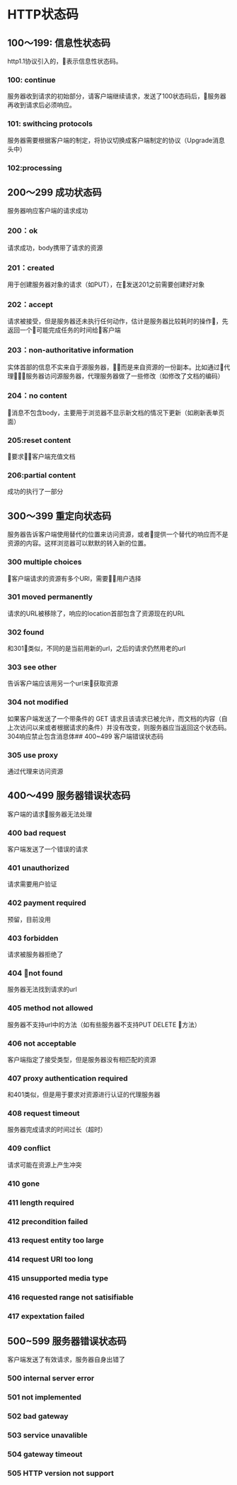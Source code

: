# HTTP状态码
## 100～199: 信息性状态码
http1.1协议引入的，表示信息性状态码。
### 100: continue
服务器收到请求的初始部分，请客户端继续请求，发送了100状态码后，服务器再收到请求后必须响应。
### 101: swithcing protocols
服务器需要根据客户端的制定，将协议切换成客户端制定的协议（Upgrade消息头中）  
### 102:processing

## 200～299 成功状态码  
服务器响应客户端的请求成功
### 200：ok
请求成功，body携带了请求的资源
### 201：created
用于创建服务器对象的请求（如PUT），在发送201之前需要创建好对象
### 202：accept
请求被接受，但是服务器还未执行任何动作，估计是服务器比较耗时的操作，先返回一个可能完成任务的时间给客户端
### 203：non-authoritative information 
实体首部的信息不实来自于源服务器，而是来自资源的一份副本。比如通过代理服务器访问源服务器，代理服务器做了一些修改（如修改了文档的编码）
### 204：no content
消息不包含body，主要用于浏览器不显示新文档的情况下更新（如刷新表单页面）
### 205:reset content
要求客户端充值文档
### 206:partial content
成功的执行了一部分

## 300～399 重定向状态码
服务器告诉客户端使用替代的位置来访问资源，或者提供一个替代的响应而不是资源的内容。这样浏览器可以默默的转入新的位置。
### 300 multiple choices  
客户端请求的资源有多个URl，需要用户选择
### 301 moved permanently
请求的URL被移除了，响应的location首部包含了资源现在的URL
### 302 found
和301类似，不同的是当前用新的url，之后的请求仍然用老的url
### 303 see other
告诉客户端应该用另一个url来获取资源
### 304 not modified 
如果客户端发送了一个带条件的 GET 请求且该请求已被允许，而文档的内容（自上次访问以来或者根据请求的条件）并没有改变，则服务器应当返回这个状态码。304响应禁止包含消息体## 400~499 客户端错误状态码
### 305 use proxy  
通过代理来访问资源
## 400～499 服务器错误状态码
客户端的请求服务器无法处理
### 400 bad request  
客户端发送了一个错误的请求
### 401 unauthorized  
请求需要用户验证
### 402 payment required  
预留，目前没用
### 403 forbidden
请求被服务器拒绝了
### 404 not found
服务器无法找到请求的url
### 405 method not allowed
服务器不支持url中的方法（如有些服务器不支持PUT DELETE 方法）
### 406 not acceptable 
客户端指定了接受类型，但是服务器没有相匹配的资源
### 407 proxy authentication required 
和401类似，但是用于要求对资源进行认证的代理服务器
### 408 request timeout
服务器完成请求的时间过长（超时）
### 409 conflict
请求可能在资源上产生冲突
### 410 gone 
### 411 length required
### 412 precondition failed
### 413 request entity too large
### 414 request URI too long
### 415 unsupported media type
### 416 requested range not satisifiable
### 417 expextation failed

## 500~599 服务器错误状态码
客户端发送了有效请求，服务器自身出错了
### 500 internal server error
### 501 not implemented
### 502 bad gateway
### 503 service unavalible
### 504 gateway timeout
### 505 HTTP version not support



